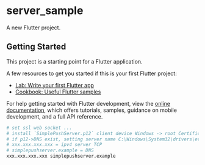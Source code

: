 # server_sample

A new Flutter project.

## Getting Started

This project is a starting point for a Flutter application.

A few resources to get you started if this is your first Flutter project:

- [Lab: Write your first Flutter app](https://docs.flutter.dev/get-started/codelab)
- [Cookbook: Useful Flutter samples](https://docs.flutter.dev/cookbook)

For help getting started with Flutter development, view the
[online documentation](https://docs.flutter.dev/), which offers tutorials,
samples, guidance on mobile development, and a full API reference.

```sh
# set ssl web socket ...
# install `SimplePushServer.p12` client device Windows -> root Certificate
# if p12->DNS exist, setting server name C:\Windows\System32\drivers\etc\host 
# xxx.xxx.xxx.xxx = ipv4 server TCP
# simplepushserver.example = DNS
xxx.xxx.xxx.xxx simplepushserver.example
```
